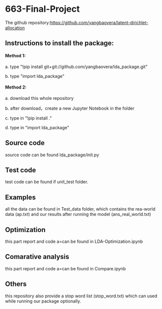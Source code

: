# 663-Final-Project


The github repository:https://github.com/yangbaovera/latent-dirichlet-allocation

## Instructions to install the package:

#### Method 1:

a. type "!pip install git+git://github.com/yangbaovera/lda_package.git"

b. type "import lda_package"

#### Method 2:

a. download this whole repository

b. after download，create a new Jupyter Notebook in the folder

c. type in "!pip install ."

d. type in "import lda_package"

## Source code 

source code can be found lda_package/init.py

## Test code

test code can be found if unit_test folder.

## Examples

all the data can be found in Test_data folder, which contains the rea-world data (ap.txt) and our results after running the model (ans_real_world.txt)

## Optimization

this part report and code a=can be found in LDA-Optimization.ipynb 

## Comarative analysis

this part report and code a=can be found in Compare.ipynb 

## Others

this repository also provide a stop word list (stop_word.txt) which can used while running our package optionally.
